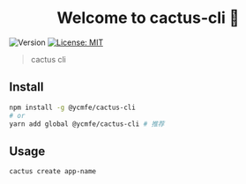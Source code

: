 <h1 align="center">Welcome to cactus-cli 👋</h1>
<p>
  <img alt="Version" src="https://img.shields.io/badge/version-0.0.1-blue.svg?cacheSeconds=2592000" />
  <a href="#" target="_blank">
    <img alt="License: MIT" src="https://img.shields.io/badge/License-MIT-yellow.svg" />
  </a>
</p>

> cactus cli

## Install

```sh
npm install -g @ycmfe/cactus-cli
# or
yarn add global @ycmfe/cactus-cli # 推荐
```

## Usage

```sh
cactus create app-name
```
